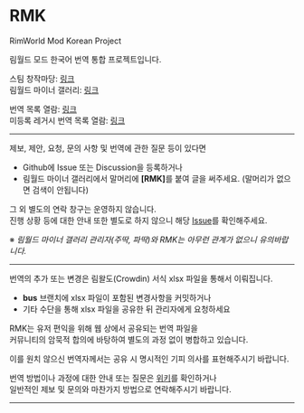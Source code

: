 # RMK
RimWorld Mod Korean Project

림월드 모드 한국어 번역 통합 프로젝트입니다.  

스팀 창작마당: [링크](https://steamcommunity.com/sharedfiles/filedetails/?id=3079466972)  
림월드 마이너 갤러리: [링크](https://gall.dcinside.com/mgallery/board/lists?id=rimworld)  

번역 목록 열람: [링크](https://docs.google.com/spreadsheets/d/e/2PACX-1vTZtvMrguzs86lhnObgcacvtmTWJZ-H8ipgZcXdKC06GdfqADgZADk7kQxrftbZhJmP0uM9hRFtDoUK/pubhtml?gid=1757504801&single=true)  
미등록 레거시 번역 목록 열람: [링크](https://docs.google.com/spreadsheets/d/1Dt3x8Yf-4hTAcs6zvcCVzezwjIAtry7zh9B1Jew2064/edit?usp=sharing)
<hr>

제보, 제안, 요청, 문의 사항 및 번역에 관한 질문 등이 있다면  
  - Github에 Issue 또는 Discussion을 등록하거나
  - 림월드 마이너 갤러리에서 말머리에 <b>[RMK]</b>를 붙여 글을 써주세요. (말머리가 없으면 검색이 안됩니다)

그 외 별도의 연락 창구는 운영하지 않습니다.  
진행 상황 등에 대한 안내 또한 별도로 하지 않으니 해당 [Issue](https://github.com/RimWorldKorea/RMK/issues)를 확인해주세요.  
  
※ <i>림월드 마이너 갤러리 관리자(주딱, 파딱)와 RMK는 아무런 관계가 없으니 유의바랍니다.</i>
<hr>

번역의 추가 또는 변경은 림왈도(Crowdin) 서식 xlsx 파일을 통해서 이뤄집니다.  

- <b>bus</b> 브랜치에 xlsx 파일이 포함된 변경사항을 커밋하거나  
- 기타 수단을 통해 xlsx 파일을 공유한 뒤 관리자에게 요청하세요

RMK는 유저 편익을 위해 웹 상에서 공유되는 번역 파일을  
커뮤니티의 암묵적 합의에 바탕하여 별도의 과정 없이 병합하고 있습니다.

이를 원치 않으신 번역자께서는 공유 시 명시적인 기피 의사를 표현해주시기 바랍니다.

번역 방법이나 과정에 대한 안내 또는 질문은 [위키](https://github.com/RimWorldKorea/RMK/wiki)를 확인하거나  
일반적인 제보 및 문의와 마찬가지 방법으로 연락해주시기 바랍니다.
<hr>
